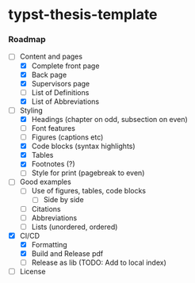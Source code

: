 # typst-thesis-template

### Roadmap

- [ ] Content and pages
  - [x] Complete front page
  - [x] Back page
  - [x] Supervisors page
  - [ ] List of Definitions
  - [x] List of Abbreviations
- [ ] Styling
  - [x] Headings (chapter on odd, subsection on even)
  - [ ] Font features
  - [ ] Figures (captions etc)
  - [x] Code blocks (syntax highlights)
  - [x] Tables
  - [x] Footnotes (?)
  - [ ] Style for print (pagebreak to even)
- [ ] Good examples
  - [ ] Use of figures, tables, code blocks
    - [ ] Side by side
  - [ ] Citations
  - [ ] Abbreviations
  - [ ] Lists (unordered, ordered)
- [x] CI/CD
  - [x] Formatting
  - [x] Build and Release pdf
  - [ ] Release as lib (TODO: Add to local index)
- [ ] License
